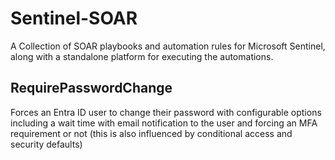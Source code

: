 # Sentinel-SOAR
A Collection of SOAR playbooks and automation rules for Microsoft Sentinel, along with a standalone platform for executing the automations.

## RequirePasswordChange
Forces an Entra ID user to change their password with configurable options including a wait time with email notification to the user and forcing an MFA requirement or not (this is also influenced by conditional access and security defaults)